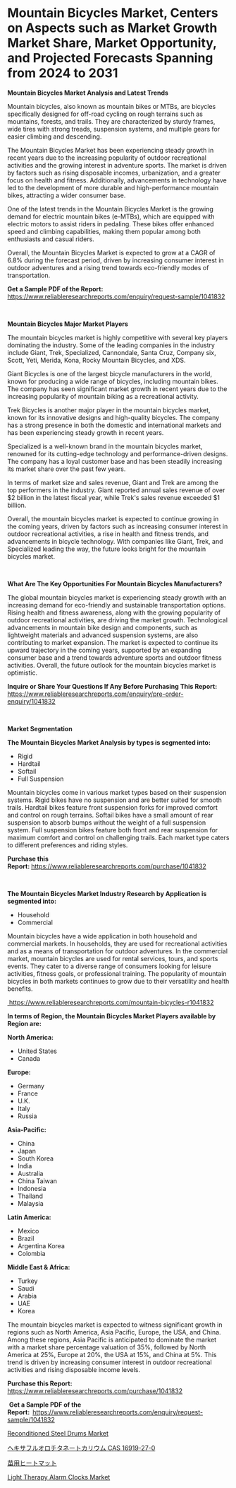 <p><h1>Mountain Bicycles Market, Centers on Aspects such as Market Growth Market Share, Market Opportunity, and Projected Forecasts Spanning from 2024 to 2031</h1></p><p><strong>Mountain Bicycles Market Analysis and Latest Trends</strong></p>
<p><p>Mountain bicycles, also known as mountain bikes or MTBs, are bicycles specifically designed for off-road cycling on rough terrains such as mountains, forests, and trails. They are characterized by sturdy frames, wide tires with strong treads, suspension systems, and multiple gears for easier climbing and descending.</p><p>The Mountain Bicycles Market has been experiencing steady growth in recent years due to the increasing popularity of outdoor recreational activities and the growing interest in adventure sports. The market is driven by factors such as rising disposable incomes, urbanization, and a greater focus on health and fitness. Additionally, advancements in technology have led to the development of more durable and high-performance mountain bikes, attracting a wider consumer base.</p><p>One of the latest trends in the Mountain Bicycles Market is the growing demand for electric mountain bikes (e-MTBs), which are equipped with electric motors to assist riders in pedaling. These bikes offer enhanced speed and climbing capabilities, making them popular among both enthusiasts and casual riders.</p><p>Overall, the Mountain Bicycles Market is expected to grow at a CAGR of 6.8% during the forecast period, driven by increasing consumer interest in outdoor adventures and a rising trend towards eco-friendly modes of transportation.</p></p>
<p><strong>Get a Sample PDF of the Report:&nbsp;</strong> <a href="https://www.reliableresearchreports.com/enquiry/request-sample/1041832">https://www.reliableresearchreports.com/enquiry/request-sample/1041832</a></p>
<p>&nbsp;</p>
<p><strong>Mountain Bicycles Major Market Players</strong></p>
<p><p>The mountain bicycles market is highly competitive with several key players dominating the industry. Some of the leading companies in the industry include Giant, Trek, Specialized, Cannondale, Santa Cruz, Company six, Scott, Yeti, Merida, Kona, Rocky Mountain Bicycles, and XDS.</p><p>Giant Bicycles is one of the largest bicycle manufacturers in the world, known for producing a wide range of bicycles, including mountain bikes. The company has seen significant market growth in recent years due to the increasing popularity of mountain biking as a recreational activity.</p><p>Trek Bicycles is another major player in the mountain bicycles market, known for its innovative designs and high-quality bicycles. The company has a strong presence in both the domestic and international markets and has been experiencing steady growth in recent years.</p><p>Specialized is a well-known brand in the mountain bicycles market, renowned for its cutting-edge technology and performance-driven designs. The company has a loyal customer base and has been steadily increasing its market share over the past few years.</p><p>In terms of market size and sales revenue, Giant and Trek are among the top performers in the industry. Giant reported annual sales revenue of over $2 billion in the latest fiscal year, while Trek's sales revenue exceeded $1 billion.</p><p>Overall, the mountain bicycles market is expected to continue growing in the coming years, driven by factors such as increasing consumer interest in outdoor recreational activities, a rise in health and fitness trends, and advancements in bicycle technology. With companies like Giant, Trek, and Specialized leading the way, the future looks bright for the mountain bicycles market.</p></p>
<p>&nbsp;</p>
<p><strong>What Are The Key Opportunities For Mountain Bicycles Manufacturers?</strong></p>
<p><p>The global mountain bicycles market is experiencing steady growth with an increasing demand for eco-friendly and sustainable transportation options. Rising health and fitness awareness, along with the growing popularity of outdoor recreational activities, are driving the market growth. Technological advancements in mountain bike design and components, such as lightweight materials and advanced suspension systems, are also contributing to market expansion. The market is expected to continue its upward trajectory in the coming years, supported by an expanding consumer base and a trend towards adventure sports and outdoor fitness activities. Overall, the future outlook for the mountain bicycles market is optimistic.</p></p>
<p><strong>Inquire or Share Your Questions If Any Before Purchasing This Report:</strong> <a href="https://www.reliableresearchreports.com/enquiry/pre-order-enquiry/1041832">https://www.reliableresearchreports.com/enquiry/pre-order-enquiry/1041832</a></p>
<p>&nbsp;</p>
<p><strong>Market Segmentation</strong></p>
<p><strong>The Mountain Bicycles Market Analysis by types is segmented into:</strong></p>
<p><ul><li>Rigid</li><li>Hardtail</li><li>Softail</li><li>Full Suspension</li></ul></p>
<p><p>Mountain bicycles come in various market types based on their suspension systems. Rigid bikes have no suspension and are better suited for smooth trails. Hardtail bikes feature front suspension forks for improved comfort and control on rough terrains. Softail bikes have a small amount of rear suspension to absorb bumps without the weight of a full suspension system. Full suspension bikes feature both front and rear suspension for maximum comfort and control on challenging trails. Each market type caters to different preferences and riding styles.</p></p>
<p><strong>Purchase this Report:&nbsp;</strong><a href="https://www.reliableresearchreports.com/purchase/1041832">https://www.reliableresearchreports.com/purchase/1041832</a></p>
<p>&nbsp;</p>
<p><strong>The Mountain Bicycles Market Industry Research by Application is segmented into:</strong></p>
<p><ul><li>Household</li><li>Commercial</li></ul></p>
<p><p>Mountain bicycles have a wide application in both household and commercial markets. In households, they are used for recreational activities and as a means of transportation for outdoor adventures. In the commercial market, mountain bicycles are used for rental services, tours, and sports events. They cater to a diverse range of consumers looking for leisure activities, fitness goals, or professional training. The popularity of mountain bicycles in both markets continues to grow due to their versatility and health benefits.</p></p>
<p><a href="https://www.reliableresearchreports.com/mountain-bicycles-r1041832">&nbsp;https://www.reliableresearchreports.com/mountain-bicycles-r1041832</a></p>
<p><strong>In terms of Region, the Mountain Bicycles Market Players available by Region are:</strong></p>
<p>
    <p> <strong> North America: </strong>
        <ul>
            <li>United States</li>
            <li>Canada</li>
        </ul>
        </p> 
    <p> <strong> Europe: </strong>
        <ul>
            <li>Germany</li>
            <li>France</li>
            <li>U.K.</li>
            <li>Italy</li>
            <li>Russia</li>
        </ul>
        </p> 
    <p> <strong> Asia-Pacific: </strong>
        <ul>
            <li>China</li>
            <li>Japan</li>
            <li>South Korea</li>
            <li>India</li>
            <li>Australia</li>
            <li>China Taiwan</li>
            <li>Indonesia</li>
            <li>Thailand</li>
            <li>Malaysia</li>
        </ul>
        </p> 
    <p> <strong> Latin America: </strong>
        <ul>
            <li>Mexico</li>
            <li>Brazil</li>
            <li>Argentina Korea</li>
            <li>Colombia</li>
        </ul>
        </p> 
    <p> <strong> Middle East & Africa: </strong>
        <ul>
            <li>Turkey</li>
            <li>Saudi</li>
            <li>Arabia</li>
            <li>UAE</li>
            <li>Korea</li>
        </ul>
    </p>
    </p>
<p><p>The mountain bicycles market is expected to witness significant growth in regions such as North America, Asia Pacific, Europe, the USA, and China. Among these regions, Asia Pacific is anticipated to dominate the market with a market share percentage valuation of 35%, followed by North America at 25%, Europe at 20%, the USA at 15%, and China at 5%. This trend is driven by increasing consumer interest in outdoor recreational activities and rising disposable income levels.</p></p>
<p><strong>Purchase this Report: </strong><a href="https://www.reliableresearchreports.com/purchase/1041832">https://www.reliableresearchreports.com/purchase/1041832</a></p>
<p>&nbsp;<strong>Get a Sample PDF of the Report:&nbsp;&nbsp;</strong><a href="https://www.reliableresearchreports.com/enquiry/request-sample/1041832">https://www.reliableresearchreports.com/enquiry/request-sample/1041832</a></p>
<p><strong></strong></p>
<p><p><a href="https://github.com/alexxisgm/Market-Research-Report-List-1/blob/main/reconditioned-steel-drums-market.md">Reconditioned Steel Drums Market</a></p><p><a href="https://github.com/NikitaBruen/Market-Research-Report-List-1/blob/main/7082240143259.md">ヘキサフルオロチタネートカリウム CAS 16919-27-0</a></p><p><a href="https://github.com/mm14022023/Market-Research-Report-List-1/blob/main/1045316143258.md">苗用ヒートマット</a></p><p><a href="https://github.com/HenrietteMills1/Market-Research-Report-List-1/blob/main/light-therapy-alarm-clocks-market.md">Light Therapy Alarm Clocks Market</a></p></p>